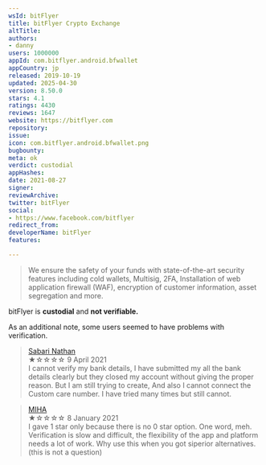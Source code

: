 ```yaml
---
wsId: bitFlyer
title: bitFlyer Crypto Exchange
altTitle: 
authors:
- danny
users: 1000000
appId: com.bitflyer.android.bfwallet
appCountry: jp
released: 2019-10-19
updated: 2025-04-30
version: 8.50.0
stars: 4.1
ratings: 4430
reviews: 1647
website: https://bitflyer.com
repository: 
issue: 
icon: com.bitflyer.android.bfwallet.png
bugbounty: 
meta: ok
verdict: custodial
appHashes: 
date: 2021-08-27
signer: 
reviewArchive: 
twitter: bitFlyer
social:
- https://www.facebook.com/bitflyer
redirect_from: 
developerName: bitFlyer
features: 

---
```


> We ensure the safety of your funds with state-of-the-art security features including cold wallets, Multisig, 2FA, Installation of web application firewall (WAF), encryption of customer information, asset segregation and more.

bitFlyer is **custodial** and **not verifiable.**

As an additional note, some users seemed to have problems with verification.

> [Sabari Nathan](https://play.google.com/store/apps/details?id=com.bitflyer.android.bfwallet&reviewId=gp%3AAOqpTOENgSfeAmSBEhWgih3JVV2d1hrztZJcZno8NBByWFLFpGOhiCobomj-P5225_rUUuCNjHSXcS84Dryj)<br>
  ★☆☆☆☆ 9 April 2021<br>
 I cannot verify my bank details, I have submitted my all the bank details clearly but they closed my account without giving the proper reason. But I am still trying to create, And also I cannot connect the Custom care number. I have tried many times but still cannot.

> [MIHA](https://play.google.com/store/apps/details?id=com.bitflyer.android.bfwallet&reviewId=gp%3AAOqpTOFNSD8G9xwD2h08Lg_vozj5PMBAl0qPccZR504AqzOQNeKYiR5mOpCIWeW5SbmG16p6Vz9MhnnXy4dp)
<br>★☆☆☆☆ 8 January 2021<br>
I gave 1 star only because there is no 0 star option. One word, meh. Verification is slow and difficult, the flexibility of the app and platform needs a lot of work. Why use this when you got siperior alternatives. (this is not a question)
